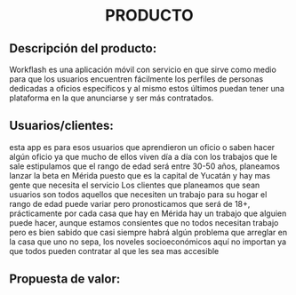 ﻿<center><h1>PRODUCTO</h1></center>

## Descripción del producto:
Workflash es una aplicación móvil con servicio en que sirve como medio para que los usuarios encuentren fácilmente los perfiles de personas dedicadas a oficios específicos y al mismo estos últimos puedan tener una plataforma en la que anunciarse y ser más contratados. 

## Usuarios/clientes:
esta app es para esos usuarios que aprendieron un oficio o saben hacer algún oficio ya que mucho de ellos viven día a día con los trabajos que le sale estipulamos que el rango de edad será entre 30-50 años, planeamos lanzar la beta en Mérida puesto que es la capital de Yucatán y hay mas gente que necesita el servicio
Los clientes que planeamos que sean usuarios son todos aquellos que necesiten un trabajo para su hogar el rango de edad puede variar pero pronosticamos que será de 18+, prácticamente por cada casa que hay en Mérida hay un trabajo que alguien puede hacer, aunque estamos consientes que no todos necesitan trabajo pero es bien sabido que casi siempre habrá algún problema que arreglar en la casa que uno no sepa, los noveles socioeconómicos aquí no importan ya que todos pueden contratar al que les sea mas accesible

## Propuesta de valor:


<!--stackedit_data:
eyJoaXN0b3J5IjpbLTE1MzI1NjE4MTMsMjAzMDIzMjQwNV19
-->